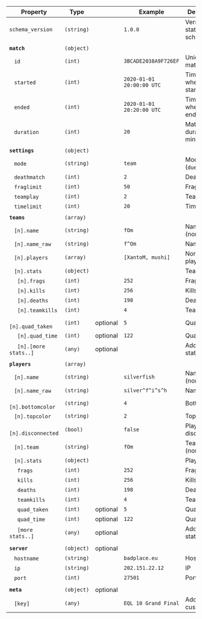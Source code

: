 Property | Type | | Example | Description
--- | --- | --- | --- | ---
`schema_version` | `(string)` | | `1.0.0` | Version of stats schema.
|||
**`match`** | `(object)` | | |
&nbsp;&nbsp; `id` | `(int)` | | `3BCADE2038A9F726EF` | Unique ID of match
&nbsp;&nbsp; `started` | `(int)` | | `2020-01-01 20:00:00 UTC` | Timestamp when match started
&nbsp;&nbsp; `ended` | `(int)` | | `2020-01-01 20:20:00 UTC` | Timestamp when match ended
&nbsp;&nbsp; `duration` | `(int)` | | `20` | Match duration in minutes
|||
**`settings`** | `(object)` | | |
&nbsp;&nbsp; `mode` | `(string)` | | `team` | Mode (`duel/team`)
&nbsp;&nbsp; `deathmatch` | `(int)` | | `2` | Deathmatch
&nbsp;&nbsp; `fraglimit` | `(int)` | | `50` | Fraglimit
&nbsp;&nbsp; `teamplay` | `(int)` | | `2` | Teamplay
&nbsp;&nbsp; `timelimit` | `(int)` | | `20` | Timelimit
|||
**`teams`** | `(array)` | | |
&nbsp;&nbsp; `[n].name` | `(string)` | | `fOm` | Name (normalized)
&nbsp;&nbsp; `[n].name_raw` | `(string)` | | `f^Om` | Name (raw)
&nbsp;&nbsp; `[n].players` | `(array)` | | `[XantoM, mushi]` | Normalized player names
&nbsp;&nbsp; `[n].stats` | `(object)` | | | Team stats
&nbsp;&nbsp;&nbsp;&nbsp; `[n].frags` | `(int)` | | `252` | Frags
&nbsp;&nbsp;&nbsp;&nbsp; `[n].kills` | `(int)` | | `256` | Kills
&nbsp;&nbsp;&nbsp;&nbsp; `[n].deaths` | `(int)` | | `198` | Deaths
&nbsp;&nbsp;&nbsp;&nbsp; `[n].teamkills` | `(int)` | | `4` | Teamkills
&nbsp;&nbsp;&nbsp;&nbsp; `[n].quad_taken` | `(int)` | optional | `5` | Quads taken
&nbsp;&nbsp;&nbsp;&nbsp; `[n].quad_time` | `(int)` | optional | `122` | Quad time
&nbsp;&nbsp;&nbsp;&nbsp; `[n].[more stats..]` | `(any)` | optional | | Additional stats
|||
**`players`** | `(array)` | | |
&nbsp;&nbsp; `[n].name` | `(string)` | | `silverfish` | Name (normalized)
&nbsp;&nbsp; `[n].name_raw` | `(string)` | | `silver^f^i^s^h` | Name (raw)
&nbsp;&nbsp; `[n].bottomcolor` | `(string)` | | `4` | Bottom color
&nbsp;&nbsp; `[n].topcolor` | `(string)` | | `2` | Top color
&nbsp;&nbsp; `[n].disconnected` | `(bool)` | | `false` | Player disconnected
&nbsp;&nbsp; `[n].team` | `(string)` | | `fOm` | Team name (normalized)
&nbsp;&nbsp; `[n].stats` | `(object)` | | | Player stats
&nbsp;&nbsp;&nbsp;&nbsp; `frags` | `(int)` | | `252` | Frags
&nbsp;&nbsp;&nbsp;&nbsp; `kills` | `(int)` | | `256` | Kills
&nbsp;&nbsp;&nbsp;&nbsp; `deaths` | `(int)` | | `198` | Deaths
&nbsp;&nbsp;&nbsp;&nbsp; `teamkills` | `(int)` | | `4` | Teamkills
&nbsp;&nbsp;&nbsp;&nbsp; `quad_taken` | `(int)` | optional | `5` | Quads taken
&nbsp;&nbsp;&nbsp;&nbsp; `quad_time` | `(int)` | optional | `122` | Quad time
&nbsp;&nbsp;&nbsp;&nbsp; `[more stats..]` | `(any)` | optional | | Additional stats
|||
**`server`** | `(object)` | optional | |
&nbsp;&nbsp; `hostname` | `(string)` | | `badplace.eu` | Hostname
&nbsp;&nbsp; `ip` | `(string)` | | `202.151.22.12` | IP
&nbsp;&nbsp; `port` | `(int)` | | `27501` | Port number
|||
**`meta`** | `(object)` | optional | | 
&nbsp;&nbsp; `[key]` | `(any)` | | `EQL 10 Grand Final` | Additional custom info
